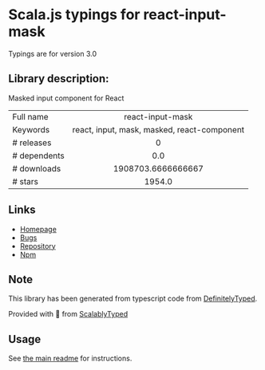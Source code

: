 
# Scala.js typings for react-input-mask

Typings are for version 3.0

## Library description:
Masked input component for React

|                    |                 |
| ------------------ | :-------------: |
| Full name          | react-input-mask |
| Keywords           | react, input, mask, masked, react-component |
| # releases         | 0 |
| # dependents       | 0.0 |
| # downloads        | 1908703.6666666667 |
| # stars            | 1954.0 |

## Links
- [Homepage](https://github.com/sanniassin/react-input-mask)
- [Bugs](https://github.com/sanniassin/react-input-mask/issues)
- [Repository](https://github.com/sanniassin/react-input-mask)
- [Npm](https://www.npmjs.com/package/react-input-mask)
    


## Note
This library has been generated from typescript code from [DefinitelyTyped](https://definitelytyped.org).

Provided with :purple_heart: from [ScalablyTyped](https://github.com/oyvindberg/ScalablyTyped)

## Usage
See [the main readme](../../readme.md) for instructions.


